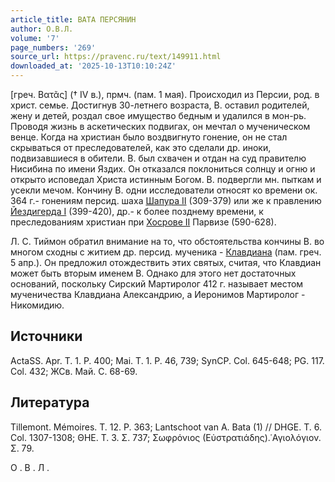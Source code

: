 ```yaml
---
article_title: ВАТА ПЕРСЯНИН
author: О.В.Л.
volume: '7'
page_numbers: '269'
source_url: https://pravenc.ru/text/149911.html
downloaded_at: '2025-10-13T10:10:24Z'
---
```


[греч. Βατᾶς] († IV в.), прмч. (пам. 1 мая). Происходил из Персии, род. в христ. семье. Достигнув 30-летнего возраста, В. оставил родителей, жену и детей, роздал свое имущество бедным и удалился в мон-рь. Проводя жизнь в аскетических подвигах, он мечтал о мученическом венце. Когда на христиан было воздвигнуто гонение, он не стал скрываться от преследователей, как это сделали др. иноки, подвизавшиеся в обители. В. был схвачен и отдан на суд правителю Нисибина по имени Яздих. Он отказался поклониться солнцу и огню и открыто исповедал Христа истинным Богом. В. подвергли мн. пыткам и усекли мечом. Кончину В. одни исследователи относят ко времени ок. 364 г.- гонениям персид. шаха [Шапура II](<https://pravenc.ru/text/Шапура II.html>) (309-379) или же к правлению [Йездигерда I](<https://pravenc.ru/text/Йездигерд I.html>) (399-420), др.- к более позднему времени, к преследованиям христиан при [Хосрове II](<https://pravenc.ru/text/Хосрове II.html>) Парвизе (590-628).

Л. С. Тиймон обратил внимание на то, что обстоятельства кончины В. во многом сходны с житием др. персид. мученика - [Клавдиана](https://pravenc.ru/text/Клавдиана.html) (пам. греч. 5 апр.). Он предложил отождествить этих святых, считая, что Клавдиан может быть вторым именем В. Однако для этого нет достаточных оснований, поскольку Сирский Мартиролог 412 г. называет местом мученичества Клавдиана Александрию, а Иеронимов Мартиролог - Никомидию.

## Источники

ActaSS. Apr. T. 1. P. 400; Mai. T. 1. P. 46, 739; SynCP. Col. 645-648; PG. 117. Col. 432; ЖСв. Май. С. 68-69.

## Литература

Tillemont. Mémoires. T. 12. P. 363; Lantschoot van A. Bata (1) // DHGE. T. 6. Col. 1307-1308; ΘΗΕ. Τ. 3. Σ. 737; Σωφρόνιος (Εὐστρατιάδης).῾Αγιολόγιον. Σ. 79.

О .  В .  Л .
